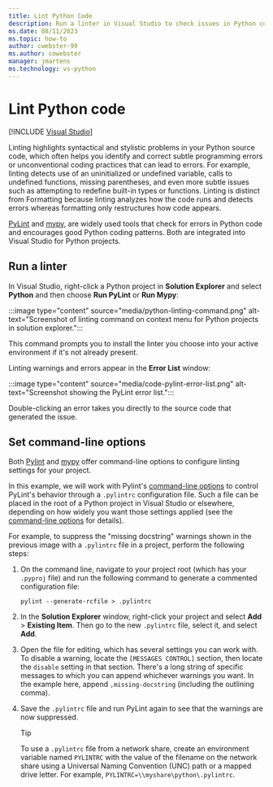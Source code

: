 ```yaml
---
title: Lint Python Code
description: Run a linter in Visual Studio to check issues in Python code, and explore command-line options to customize the linting process.
ms.date: 08/11/2023
ms.topic: how-to
author: cwebster-99
ms.author: cowebster
manager: jmartens
ms.technology: vs-python
---
```


# Lint Python code

[!INCLUDE [Visual Studio](~/includes/applies-to-version/vs-windows-only.md)]

Linting highlights syntactical and stylistic problems in your Python source code, which often helps you identify and correct subtle programming errors or unconventional coding practices that can lead to errors. For example, linting detects use of an uninitialized or undefined variable, calls to undefined functions, missing parentheses, and even more subtle issues such as attempting to redefine built-in types or functions. Linting is distinct from Formatting because linting analyzes how the code runs and detects errors whereas formatting only restructures how code appears.

[PyLint](https://pypi.org/project/pylint/) and [mypy](https://www.mypy-lang.org/), are widely used tools that check for errors in Python code and encourages good Python coding patterns. Both are integrated into Visual Studio for Python projects.

## Run a linter

In Visual Studio, right-click a Python project in **Solution Explorer** and select **Python** and then choose **Run PyLint** or **Run Mypy**:

:::image type="content" source="media/python-linting-command.png" alt-text="Screenshot of linting command on context menu for Python projects in solution explorer.":::

This command prompts you to install the linter you choose into your active environment if it's not already present.

Linting warnings and errors appear in the **Error List** window:

:::image type="content" source="media/code-pylint-error-list.png" alt-text="Screenshot showing the PyLint error list.":::

Double-clicking an error takes you directly to the source code that generated the issue.

## Set command-line options

Both [Pylint](https://pylint.readthedocs.io/en/latest/user_guide/run.html#command-line-options) and [mypy](https://mypy.readthedocs.io/en/stable/command_line.html) offer command-line options to configure linting settings for your project.

In this example, we will work with Pylint's [command-line options](https://pylint.readthedocs.io/en/latest/user_guide/run.html#command-line-options) to control PyLint's behavior through a `.pylintrc` configuration file. Such a file can be placed in the root of a Python project in Visual Studio or elsewhere, depending on how widely you want those settings applied (see the [command-line options](https://pylint.readthedocs.io/en/latest/user_guide/run.html#command-line-options) for details).

For example, to suppress the "missing docstring" warnings shown in the previous image with a `.pylintrc` file in a project, perform the following steps:

1. On the command line, navigate to your project root (which has your `.pyproj` file) and run the following command to generate a commented configuration file:

   ```command
   pylint --generate-rcfile > .pylintrc
   ```

1. In the **Solution Explorer** window, right-click your project and select **Add** > **Existing Item**. Then go to the new `.pylintrc` file, select it, and select **Add**.

1. Open the file for editing, which has several settings you can work with. To disable a warning, locate the `[MESSAGES CONTROL]` section, then locate the `disable` setting in that section. There's a long string of specific messages to which you can append whichever warnings you want. In the example here, append `,missing-docstring` (including the outlining comma).

1. Save the `.pylintrc` file and run PyLint again to see that the warnings are now suppressed.

   > [!Tip]
   > To use a `.pylintrc` file from a network share, create an environment variable named `PYLINTRC` with the value of the filename on the network share using a Universal Naming Convention (UNC) path or a mapped drive letter. For example, `PYLINTRC=\\myshare\python\.pylintrc`.
